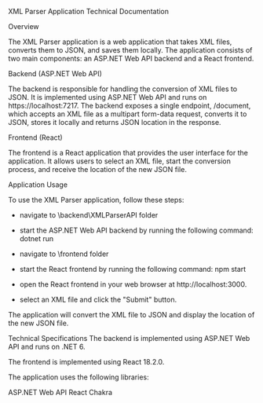 XML Parser Application Technical Documentation

Overview

The XML Parser application is a web application that takes XML files, converts them to JSON, and saves them locally. The application consists of two main components: an ASP.NET Web API backend and a React frontend.

Backend (ASP.NET Web API)

The backend is responsible for handling the conversion of XML files to JSON. It is implemented using ASP.NET Web API and runs on https://localhost:7217. The backend exposes a single endpoint, /document, which accepts an XML file as a multipart form-data request, converts it to JSON, stores it locally and returns JSON location in the response.

Frontend (React)

The frontend is a React application that provides the user interface for the application. It allows users to select an XML file, start the conversion process, and receive the location of the new JSON file.

Application Usage

To use the XML Parser application, follow these steps:

- navigate to \backend\XMLParserAPI folder
- start the ASP.NET Web API backend by running the following command:
dotnet run

- navigate to \frontend folder
- start the React frontend by running the following command:
npm start

- open the React frontend in your web browser at http://localhost:3000.

- select an XML file and click the "Submit" button.

The application will convert the XML file to JSON and display the location of the new JSON file.

Technical Specifications
The backend is implemented using ASP.NET Web API and runs on .NET 6.

The frontend is implemented using React 18.2.0.

The application uses the following libraries:

ASP.NET Web API
React
Chakra
